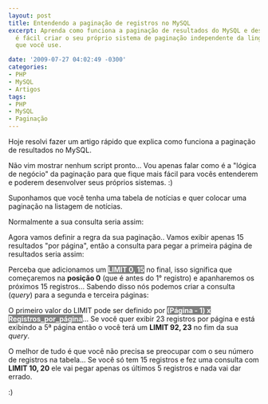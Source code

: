 ```yaml
---
layout: post
title: Entendendo a paginação de registros no MySQL
excerpt: Aprenda como funciona a paginação de resultados do MySQL e descubra como
  é fácil criar o seu próprio sistema de paginação independente da linguagem de programação
  que você use.

date: '2009-07-27 04:02:49 -0300'
categories:
- PHP
- MySQL
- Artigos
tags:
- PHP
- MySQL
- Paginação
---
```

Hoje resolvi fazer um artigo rápido que explica como funciona a paginação de resultados no MySQL.

Não vim mostrar nenhum script pronto... Vou apenas falar como é a "lógica de negócio" da paginação para que fique mais fácil para vocês entenderem e poderem desenvolver seus próprios sistemas. :)

Suponhamos que você tenha uma tabela de notícias e quer colocar uma paginação na listagem de notícias.

Normalmente a sua consulta seria assim:

<div data-gist-id="ea4707761cbac264293c" data-gist-show-loading="false"></div>

Agora vamos definir a regra da sua paginação.. Vamos exibir apenas 15 resultados "por página", então a consulta para pegar a primeira página de resultados seria assim:

<div data-gist-id="fee66402f75ee6037c71" data-gist-show-loading="false"></div>

Perceba que adicionamos um <strong style="background: gray; color: white">LIMIT 0, 15</strong> no final, isso significa que começaremos na <strong>posição 0</strong> (que é antes do 1° registro) e apanharemos os próximos 15 registros... Sabendo disso nós podemos criar a consulta (<em>query</em>) para a segunda e terceira páginas:

<div data-gist-id="b6340288edd46529a7d8" data-gist-show-loading="false"></div>


<div data-gist-id="f2ae7ff767303588649d" data-gist-show-loading="false"></div>

O primeiro valor do LIMIT pode ser definido por <strong style="background: gray; color: white">(Página - 1) x Registros_por_página</strong>... Se você quer exibir 23 registros por página e está exibindo a 5ª página então o você terá um <strong>LIMIT 92, 23</strong> no fim da sua <em>query</em>.

O melhor de tudo é que você não precisa se preocupar com o seu número de registros na tabela... Se você só tem 15 registros e fez uma consulta com <strong>LIMIT 10, 20</strong> ele vai pegar apenas os últimos 5 registros e nada vai dar errado.

:)

